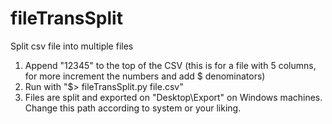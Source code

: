 # fileTransSplit
Split csv file into multiple files

1. Append "1$2$3$4$5" to the top of the CSV (this is for a file with 5 columns, for more increment the numbers and add $ denominators)
2. Run with "$> fileTransSplit.py file.csv"
3. Files are split and exported on "Desktop\Export" on Windows machines. Change this path according to system or your liking.
